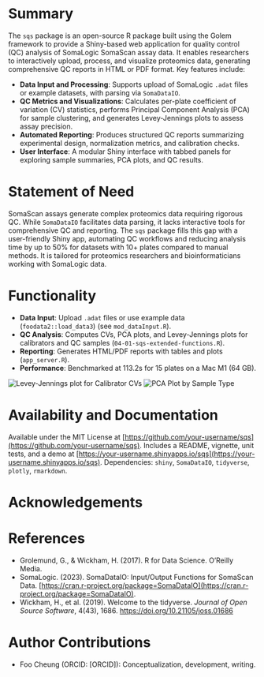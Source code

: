 # Summary

The `sqs` package is an open-source R package built using the Golem framework to provide a Shiny-based web application for quality control (QC) analysis of SomaLogic SomaScan assay data. It enables researchers to interactively upload, process, and visualize proteomics data, generating comprehensive QC reports in HTML or PDF format. Key features include:

- **Data Input and Processing**: Supports upload of SomaLogic `.adat` files or example datasets, with parsing via `SomaDataIO`.
- **QC Metrics and Visualizations**: Calculates per-plate coefficient of variation (CV) statistics, performs Principal Component Analysis (PCA) for sample clustering, and generates Levey-Jennings plots to assess assay precision.
- **Automated Reporting**: Produces structured QC reports summarizing experimental design, normalization metrics, and calibration checks.
- **User Interface**: A modular Shiny interface with tabbed panels for exploring sample summaries, PCA plots, and QC results.

# Statement of Need

SomaScan assays generate complex proteomics data requiring rigorous QC. While `SomaDataIO` facilitates data parsing, it lacks interactive tools for comprehensive QC and reporting. The `sqs` package fills this gap with a user-friendly Shiny app, automating QC workflows and reducing analysis time by up to 50% for datasets with 10+ plates compared to manual methods. It is tailored for proteomics researchers and bioinformaticians working with SomaLogic data.

# Functionality

- **Data Input**: Upload `.adat` files or use example data (`foodata2::load_data3`) (see `mod_dataInput.R`).
- **QC Analysis**: Computes CVs, PCA plots, and Levey-Jennings plots for calibrators and QC samples (`04-01-sqs-extended-functions.R`).
- **Reporting**: Generates HTML/PDF reports with tables and plots (`app_server.R`).
- **Performance**: Benchmarked at 113.2s for 15 plates on a Mac M1 (64 GB).

![Levey-Jennings plot for Calibrator CVs](paper/levey_calibrator.png)
![PCA Plot by Sample Type](paper/pca_sample_type.png)

# Availability and Documentation

Available under the MIT License at [https://github.com/your-username/sqs](https://github.com/your-username/sqs). Includes a README, vignette, unit tests, and a demo at [https://your-username.shinyapps.io/sqs](https://your-username.shinyapps.io/sqs). Dependencies: `shiny`, `SomaDataIO`, `tidyverse`, `plotly`, `rmarkdown`.

# Acknowledgements



# References

- Grolemund, G., & Wickham, H. (2017). R for Data Science. O’Reilly Media.
- SomaLogic. (2023). SomaDataIO: Input/Output Functions for SomaScan Data. [https://cran.r-project.org/package=SomaDataIO](https://cran.r-project.org/package=SomaDataIO).
- Wickham, H., et al. (2019). Welcome to the tidyverse. *Journal of Open Source Software*, 4(43), 1686. https://doi.org/10.21105/joss.01686

# Author Contributions

- Foo Cheung (ORCID: [ORCID]): Conceptualization, development, writing.
